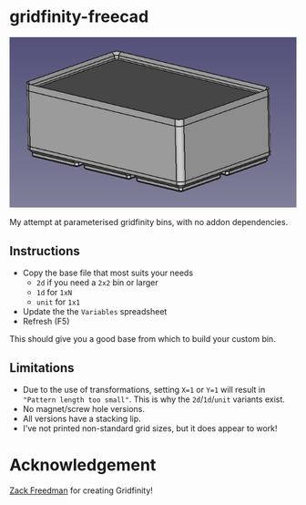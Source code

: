 # gridfinity-freecad

![Screenshot of model in FreeCAD](https://raw.githubusercontent.com/wridgers/gridfinity-freecad/main/images/model.png)

My attempt at parameterised gridfinity bins, with no addon dependencies.

## Instructions

- Copy the base file that most suits your needs
  - `2d` if you need a `2x2` bin or larger
  - `1d` for `1xN`
  - `unit` for `1x1`
- Update the the `Variables` spreadsheet
- Refresh (F5)

This should give you a good base from which to build your custom bin.

## Limitations

- Due to the use of transformations, setting `X=1` or `Y=1` will result in `"Pattern length too small"`. This is why
  the `2d`/`1d`/`unit` variants exist.
- No magnet/screw hole versions.
- All versions have a stacking lip.
- I've not printed non-standard grid sizes, but it does appear to work!

# Acknowledgement

[Zack Freedman](https://www.youtube.com/c/ZackFreedman) for creating Gridfinity!
